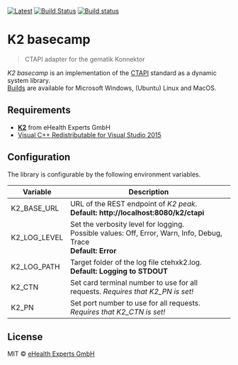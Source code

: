 [![Latest](https://img.shields.io/github/release/eHealthExperts/k2-basecamp.svg?label=latest)](https://github.com/eHealthExperts/k2-basecamp/releases/latest) [![Build Status](https://travis-ci.org/eHealthExperts/k2-basecamp.svg?branch=master)](https://travis-ci.org/eHealthExperts/k2-basecamp) [![Build status](https://ci.appveyor.com/api/projects/status/mr7hc26i3nvddi04/branch/master?svg=true)](https://ci.appveyor.com/project/ChriFo/k2-basecamp/branch/master)

# K2 basecamp

> CTAPI adapter for the gematik Konnektor

*K2 basecamp* is an implementation of the [CTAPI](doc/CTAPI.pdf) standard as a dynamic system library.<br/>
[Builds](https://github.com/eHealthExperts/k2-basecamp/releases/latest) are available for Microsoft Windows, (Ubuntu) Linux and MacOS.


## Requirements

* [**K2**](http://k2.ehealthexperts.de/) from eHealth Experts GmbH
* [Visual C++ Redistributable for Visual Studio 2015](https://www.microsoft.com/en-US/download/details.aspx?id=48145)


## Configuration

The library is configurable by the following environment variables.

| Variable     | Description                              |
| ------------ | ---------------------------------------- |
| K2_BASE_URL  | URL of the REST endpoint of *K2 peak*.<br/>**Default: http://localhost:8080/k2/ctapi** <br/> |
| K2_LOG_LEVEL | Set the verbosity level for logging.<br/>Possible values: Off, Error, Warn, Info, Debug, Trace<br/>**Default: Error** |
| K2_LOG_PATH  | Target folder of the log file ctehxk2.log.<br/>**Default: Logging to STDOUT** |
| K2_CTN       | Set card terminal number to use for all requests. *Requires that K2_PN is set!* |
| K2_PN        | Set port number to use for all requests. *Requires that K2_CTN is set!* |

## License

MIT © [eHealth Experts GmbH](http://ehealthexperts.de)
